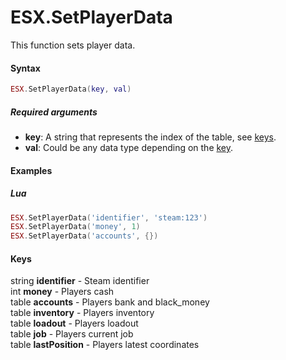 # ESX.SetPlayerData

This function sets player data.

#### Syntax

```lua
ESX.SetPlayerData(key, val)
```

##### Required arguments
- **key**: A string that represents the index of the table, see [keys](#keys).
- **val**: Could be any data type depending on the [key](#keys).

#### Examples

##### Lua
```lua
ESX.SetPlayerData('identifier', 'steam:123')
ESX.SetPlayerData('money', 1)
ESX.SetPlayerData('accounts', {})
```

#### Keys
string **identifier** - Steam identifier <br/>
int **money** - Players cash <br/>
table **accounts** - Players bank and black_money <br/>
table **inventory** - Players inventory <br/>
table **loadout** - Players loadout <br/>
table **job** - Players current job <br/>
table **lastPosition** - Players latest coordinates
